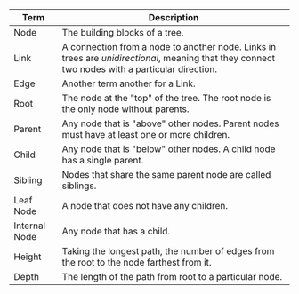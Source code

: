 | Term          | Description                                                                                                                                     |
| ------------- | ----------------------------------------------------------------------------------------------------------------------------------------------- |
| Node          | The building blocks of a tree.                                                                                                                  |
| Link          | A connection from a node to another node. Links in trees are _unidirectional_, meaning that they connect two nodes with a particular direction. |
| Edge          | Another term another for a Link.                                                                                                                |
| Root          | The node at the "top" of the tree. The root node is the only node without parents.                                                              |
| Parent        | Any node that is "above" other nodes. Parent nodes must have at least one or more children.                                                     |
| Child         | Any node that is "below" other nodes. A child node has a single parent.                                                                         |
| Sibling       | Nodes that share the same parent node are called siblings.                                                                                      |
| Leaf Node     | A node that does not have any children.                                                                                                         |
| Internal Node | Any node that has a child.                                                                                                                      |
| Height        | Taking the longest path, the number of edges from the root to the node farthest from it.                                                        |
| Depth         | The length of the path from root to a particular node.                                                                                          |
